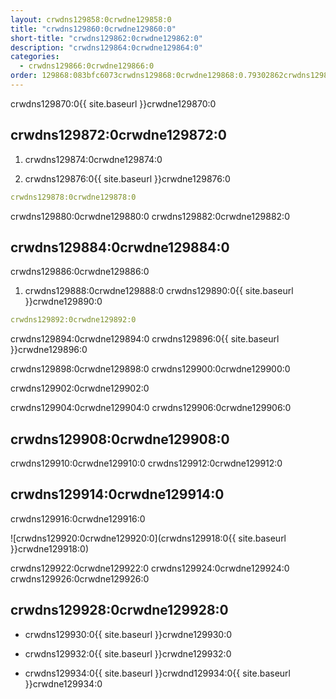 ```yaml
---
layout: crwdns129858:0crwdne129858:0
title: "crwdns129860:0crwdne129860:0"
short-title: "crwdns129862:0crwdne129862:0"
description: "crwdns129864:0crwdne129864:0"
categories:
  - crwdns129866:0crwdne129866:0
order: 129868:083bfc6073crwdns129868:0crwdne129868:0.79302862crwdns129868:0crwdne129868:0
---
```

crwdns129870:0{{ site.baseurl }}crwdne129870:0

## crwdns129872:0crwdne129872:0

1. crwdns129874:0crwdne129874:0

2. crwdns129876:0{{ site.baseurl }}crwdne129876:0

```yaml
crwdns129878:0crwdne129878:0
```

crwdns129880:0crwdne129880:0 crwdns129882:0crwdne129882:0

## crwdns129884:0crwdne129884:0

crwdns129886:0crwdne129886:0

1. crwdns129888:0crwdne129888:0 crwdns129890:0{{ site.baseurl }}crwdne129890:0 

```yaml
crwdns129892:0crwdne129892:0
```

crwdns129894:0crwdne129894:0 crwdns129896:0{{ site.baseurl }}crwdne129896:0

crwdns129898:0crwdne129898:0 crwdns129900:0crwdne129900:0

crwdns129902:0crwdne129902:0

crwdns129904:0crwdne129904:0 crwdns129906:0crwdne129906:0

## crwdns129908:0crwdne129908:0

crwdns129910:0crwdne129910:0 crwdns129912:0crwdne129912:0

## crwdns129914:0crwdne129914:0

crwdns129916:0crwdne129916:0

![crwdns129920:0crwdne129920:0](crwdns129918:0{{ site.baseurl }}crwdne129918:0)

crwdns129922:0crwdne129922:0 crwdns129924:0crwdne129924:0 crwdns129926:0crwdne129926:0

## crwdns129928:0crwdne129928:0

- crwdns129930:0{{ site.baseurl }}crwdne129930:0

- crwdns129932:0{{ site.baseurl }}crwdne129932:0

- crwdns129934:0{{ site.baseurl }}crwdnd129934:0{{ site.baseurl }}crwdne129934:0